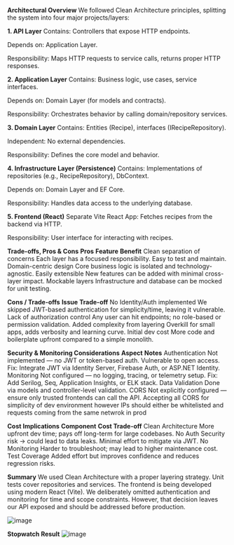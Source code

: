 **Architectural Overview**
We followed Clean Architecture principles, splitting the system into four major projects/layers:

**1. API Layer**
Contains: Controllers that expose HTTP endpoints.

Depends on: Application Layer.

Responsibility: Maps HTTP requests to service calls, returns proper HTTP responses.

**2. Application Layer**
Contains: Business logic, use cases, service interfaces.

Depends on: Domain Layer (for models and contracts).

Responsibility: Orchestrates behavior by calling domain/repository services.

**3. Domain Layer**
Contains: Entities (Recipe), interfaces (IRecipeRepository).

Independent: No external dependencies.

Responsibility: Defines the core model and behavior.

**4. Infrastructure Layer (Persistence)**
Contains: Implementations of repositories (e.g., RecipeRepository), DbContext.

Depends on: Domain Layer and EF Core.

Responsibility: Handles data access to the underlying database.

**5. Frontend (React)**
Separate Vite React App: Fetches recipes from the backend via HTTP.

Responsibility: User interface for interacting with recipes.

**Trade-offs, Pros & Cons**
**Pros**
**Feature**	                                  **Benefit**
Clean separation of concerns	            Each layer has a focused responsibility. Easy to test and maintain.
Domain-centric design	                    Core business logic is isolated and technology-agnostic.
Easily extensible	                        New features can be added with minimal cross-layer impact.
Mockable layers	                         Infrastructure and database can be mocked for unit testing.

**Cons / Trade-offs**
**Issue**	                                    **Trade-off**
No Identity/Auth implemented	            We skipped JWT-based authentication for simplicity/time, leaving it vulnerable.
Lack of authorization control	            Any user can hit endpoints; no role-based or permission validation.
Added complexity from layering	          Overkill for small apps, adds verbosity and learning curve.
Initial dev cost	                        More code and boilerplate upfront compared to a simple monolith.

**Security & Monitoring Considerations**
**Aspect**	                                      **Notes**
Authentication	                           Not implemented — no JWT or token-based auth. Vulnerable to open access.
Fix:	                                     Integrate JWT via Identity Server, Firebase Auth, or ASP.NET Identity.
Monitoring	                               Not configured — no logging, tracing, or telemetry setup.
Fix:	                                     Add Serilog, Seq, Application Insights, or ELK stack.
Data Validation	                           Done via models and controller-level validation.
CORS	                                     Not explicitly configured — ensure only trusted frontends can call the API. Accepting all CORS for simplicity of dev environment however IPs should either be whitelisted and requests coming from the same netwrok in prod

**Cost Implications**
**Component**	                                      **Cost Trade-off**
Clean Architecture	                      More upfront dev time; pays off long-term for large codebases.
No Auth	                                  Security risk → could lead to data leaks. Minimal effort to mitigate via JWT.
No Monitoring                           	Harder to troubleshoot; may lead to higher maintenance cost.
Test Coverage	                            Added effort but improves confidence and reduces regression risks.

**Summary**
We used Clean Architecture with a proper layering strategy.
Unit tests cover repositories and services.
The frontend is being developed using modern React (Vite).
We deliberately omitted authentication and monitoring for time and scope constraints.
However, that decision leaves our API exposed and should be addressed before production.

![image](https://github.com/user-attachments/assets/c9998a58-9c2d-425c-ac1e-d80605049f6f)

**Stopwatch Result**
![image](https://github.com/user-attachments/assets/f36b5969-e2b7-4ec3-bc21-7dc9acee95cf)


